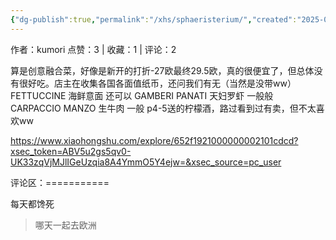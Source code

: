 ```yaml
---
{"dg-publish":true,"permalink":"/xhs/sphaeristerium/","created":"2025-03-17T21:53:56.630+08:00","updated":"2025-03-17T21:53:56.630+08:00"}
---
```


作者：kumori
点赞：3   |   收藏：1   |   评论：2

算是创意融合菜，好像是新开的打折-27欧最终29.5欧，真的很便宜了，但总体没有很好吃。店主在收集各国各面值纸币，还问我们有无（当然是没带ww）
FETTUCCINE 海鲜意面 还可以
GAMBERI PANATI 天妇罗虾 一般般
CARPACCIO MANZO 生牛肉 一般
p4-5送的柠檬酒，路过看到过有卖，但不太喜欢ww

https://www.xiaohongshu.com/explore/652f1921000000002101cdcd?xsec_token=ABV5u2gs5qv0-UK33zqVjMJlIGeUzqia8A4YmmO5Y4ejw=&xsec_source=pc_user

评论区：===========

每天都馋死

> 哪天一起去欧洲